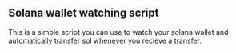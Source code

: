 ## Solana wallet watching script

This is a simple script you can use to watch your solana wallet and automatically transfer sol whenever you recieve a transfer.
